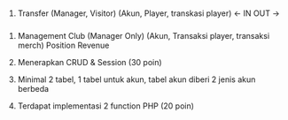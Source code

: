 #####
1. Transfer (Manager, Visitor) (Akun, Player, transkasi player)
<- IN
OUT ->
#####
1. Management Club (Manager Only) (Akun, Transaksi player, transaksi merch)
Position
Revenue

1. Menerapkan CRUD & Session (30 poin)
2. Minimal 2 tabel, 1 tabel untuk akun, tabel akun diberi 2 jenis akun berbeda  
3. Terdapat implementasi 2 function PHP (20 poin)